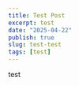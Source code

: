 ```yaml
---
title: Test Post
excerpt: test
date: "2025-04-22"
publish: true
slug: test-test
tags: [test]
---
```


test
